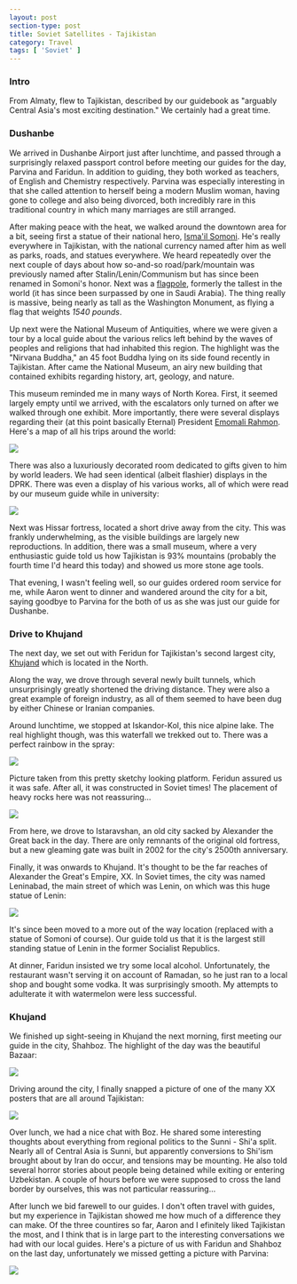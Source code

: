 ```yaml
---
layout: post
section-type: post
title: Soviet Satellites - Tajikistan
category: Travel
tags: [ 'Soviet' ]
---
```


### Intro

From Almaty, flew to Tajikistan, described by our guidebook as
"arguably Central Asia's most exciting destination." We certainly
had a great time.

### Dushanbe

We arrived in Dushanbe Airport just after lunchtime, and passed through a
surprisingly relaxed passport control before meeting our guides for the day,
Parvina and Faridun. In addition to guiding, they both worked as teachers, of
English and Chemistry respectively. Parvina was especially interesting in that
she called attention to herself being a modern Muslim woman, having gone to
college and also being divorced, both incredibly rare in this traditional
country in which many marriages are still arranged.

After making peace with the heat, we walked around the downtown area
for a bit, seeing first a statue of their national hero,
[Isma'il Somoni](https://en.wikipedia.org/wiki/Isma%27il_ibn_Ahmad).
He's really everywhere in Tajikistan, with the national currency named after
him as well as parks, roads, and statues everywhere. We heard repeatedly over
the next couple of days about how so-and-so road/park/mountain was previously
named after Stalin/Lenin/Communism but has since been renamed in Somoni's honor.
Next was a
[flagpole](https://en.wikipedia.org/wiki/Dushanbe_Flagpole),
formerly the tallest
in the world (it has since been surpassed by one in Saudi Arabia). The thing
really is massive, being nearly as tall as the Washington Monument, as flying
a flag that weights *1540 pounds*.

Up next were the National Museum of Antiquities, where we were given a tour
by a local guide about the various relics left behind by the waves of
peoples and religions that had inhabited this region. The highlight was
the "Nirvana Buddha," an 45 foot Buddha lying on its side found recently
in Tajikistan. After came the National Museum, an airy new building that
contained exhibits regarding history, art, geology, and nature. 

This museum reminded me in many ways of North Korea. First, it seemed
largely empty until we arrived, with the escalators only turned on after
we walked through one exhibit. More importantly, there were several displays
regarding their (at this point basically Eternal) President
[Emomali Rahmon](https://en.wikipedia.org/wiki/Emomali_Rahmon). Here's
a map of all his trips around the world:

![](https://www.dropbox.com/s/p7i3acv4ymsp6o3/P6100010.JPG?dl=0)

There was also a luxuriously decorated room dedicated to gifts given to
him by world leaders.
We had seen identical (albeit flashier) displays in the DPRK. There was even
a display of his various works, all of which were read by our museum guide
while in university:

![](https://www.dropbox.com/s/3lsnfyode7613mv/P6100011.JPG?dl=0)

Next was Hissar fortress, located a short drive away from the city.
This was frankly underwhelming, as the visible buildings are largely
new reproductions. In addition, there was a small museum, where 
a very enthusiastic guide told us how Tajikistan is 93\% mountains (probably the
fourth time I'd heard this today) and showed us more stone age tools.

That evening, I wasn't feeling well, so our guides ordered room service for me,
while Aaron went to dinner and wandered around the city for a bit, saying
goodbye to Parvina for the both of us as she was just our guide for Dushanbe.

### Drive to Khujand

The next day, we set out with Feridun for Tajikistan's second largest city,
[Khujand](https://en.wikipedia.org/wiki/Khujand)
which is located in the North.

Along the way, we drove through several newly built tunnels, which
unsurprisingly greatly shortened the driving distance. They were also a great
example of foreign industry, as all of them seemed to have been dug by either
Chinese or Iranian companies. 

Around lunchtime, we stopped at Iskandor-Kol, this nice alpine lake. The real
highlight though, was this waterfall we trekked out to. There was a perfect
rainbow in the spray:

![](https://www.dropbox.com/s/jpmqq44yf10sesz/P6110047.JPG?dl=0)

Picture taken from this pretty sketchy looking platform. Feridun assured
us it was safe. After all, it was constructed in Soviet times! The placement
of heavy rocks here was not reassuring...

![](https://www.dropbox.com/s/u614ok5claszp35/P6110061.JPG?dl=0)

From here, we drove to Istaravshan, an old city sacked by Alexander the Great
back in the day. There are only remnants of the original old fortress, but a new
gleaming gate was built in 2002 for the city's 2500th anniversary.

Finally, it was onwards to Khujand. It's thought to be the far reaches of
Alexander the Great's Empire, XX. In Soviet times, the city was named
Leninabad, the main street of which was Lenin, on which was this huge
statue of Lenin:

![](https://www.dropbox.com/s/js3i99v0rh37aoc/P6110080.JPG?dl=0)

It's since been moved to a more out of the way location (replaced with a statue
of Somoni of course). Our guide told us that it is the largest still standing
statue of Lenin in the former Socialist Republics.

At dinner, Faridun insisted we try some local alcohol. Unfortunately, the
restaurant wasn't serving it on account of Ramadan, so he just ran to a local
shop and bought some vodka. It was surprisingly smooth. My attempts to
adulterate it with watermelon were less successful.

### Khujand

We finished up sight-seeing in Khujand the next morning, first meeting our
guide in the city, Shahboz. The highlight of the day was the beautiful Bazaar:

![](XX)

Driving around the city, I finally snapped a picture of one of the many XX
posters that are all around Tajikistan:

![](XX)

Over lunch, we had a nice chat with Boz. He shared some interesting thoughts
about everything from regional politics to the Sunni - Shi'a split.
Nearly all of Central Asia is Sunni, but apparently conversions to Shi'ism
brought about by Iran do occur, and tensions may be mounting. He also told
several horror stories about people being detained while exiting or entering
Uzbekistan. A couple of hours before we were supposed to cross the land border
by ourselves, this was not particular reassuring...

After lunch we bid farewell to our guides. I don't often travel with guides,
but my experience in Tajikistan showed me how much of a difference they can
make. Of the three countires so far, Aaron and I efinitely liked Tajikistan
the most, and I think that is in large part to the interesting conversations
we had with our local guides. Here's a picture of us with Faridun and Shahboz
on the last day, unfortunately we missed getting a picture with Parvina:

![](XX)